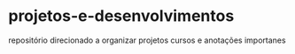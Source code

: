 # projetos-e-desenvolvimentos
repositório direcionado a organizar projetos  cursos e anotações importanes
